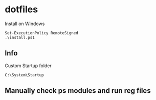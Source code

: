 # dotfiles

Install on Windows

```
Set-ExecutionPolicy RemoteSigned
.\install.ps1
```

## Info

Custom Startup folder

```
C:\System\Startup
```

## Manually check ps modules and run reg files
